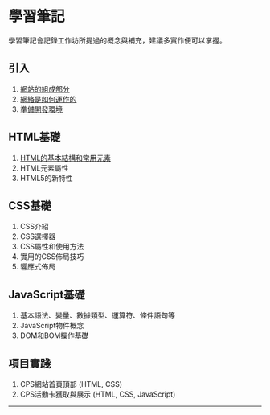 # 學習筆記
學習筆記會記錄工作坊所提過的概念與補充，建議多實作便可以掌握。

## 引入
1. [網站的組成部分](./docs/%E7%B6%B2%E7%AB%99%E7%9A%84%E7%B5%84%E6%88%90%E9%83%A8%E5%88%86.md)
2. [網絡是如何運作的]()
3. [準備開發環境](./docs/%E6%BA%96%E5%82%99%E9%96%8B%E7%99%BC%E7%92%B0%E5%A2%83.md)

## HTML基礎
1. [HTML的基本結構和常用元素](./docs/HTML%E7%9A%84%E5%9F%BA%E6%9C%AC%E7%B5%90%E6%A7%8B%E5%92%8C%E5%B8%B8%E7%94%A8%E5%85%83%E7%B4%A0.md)
2. HTML元素屬性
3. HTML5的新特性

## CSS基礎
1. CSS介紹
2. CSS選擇器
3. CSS屬性和使用方法
4. 實用的CSS佈局技巧
5. 響應式佈局

## JavaScript基礎
1. 基本語法、變量、數據類型、運算符、條件語句等
2. JavaScript物件概念
3. DOM和BOM操作基礎

## 項目實踐
1. CPS網站首頁頂部 (HTML, CSS) 
2. CPS活動卡獲取與展示 (HTML, CSS, JavaScript)

---